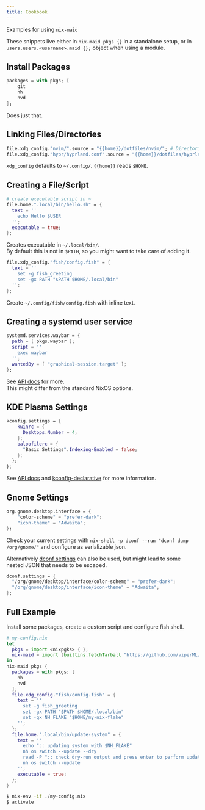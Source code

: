 ```yaml
---
title: Cookbook
---
```


Examples for using `nix-maid`

These snippets live either in `nix-maid pkgs {}` in a standalone setup, or in `users.users.<username>.maid {};` object when using a module.

## Install Packages

```nix
packages = with pkgs; [
    git
    nh
    nvd
];
```
Does just that.

## Linking Files/Directories

```nix
file.xdg_config."nvim/".source = "{{home}}/dotfiles/nvim/"; # Directories have a trailing /
file.xdg_config."hypr/hyprland.conf".source = "{{home}}/dotfiles/hyprland.conf";
```
`xdg_config` defaults to `~/.config/`. `{{home}}` reads `$HOME`.

## Creating a File/Script

```nix
# create executable script in ~
file.home.".local/bin/hello.sh" = {
  text = ''
    echo Hello $USER
  '';
  executable = true;
};
```
Creates executable in `~/.local/bin/`.  
By default this is not in `$PATH`, so you might want to take care of adding it.

```nix
file.xdg_config."fish/config.fish" = {
  text = ''
    set -g fish_greeting
    set -gx PATH "$PATH $HOME/.local/bin"
  '';
};
```
Create `~/.config/fish/config.fish` with inline text.

## Creating a systemd user service

```nix
systemd.services.waybar = {
  path = [ pkgs.waybar ];
  script = ''
    exec waybar
  '';
  wantedBy = [ "graphical-session.target" ];
};
```

See [API docs](https://viperml.github.io/nix-maid/api.html#systemd-units) for more.  
This might differ from the standard NixOS options.

## KDE Plasma Settings

```nix
kconfig.settings = {
    kwinrc = {
      Desktops.Number = 4;
    };
    baloofilerc = {
      "Basic Settings".Indexing-Enabled = false;
    };
  };
};
```
See [API docs](https://viperml.github.io/nix-maid/api.html#kconfig.settings) and [kconfig-declarative](https://github.com/viperML/kconfig-declarative) for more information.

## Gnome Settings

```nix
org.gnome.desktop.interface = {
    "color-scheme" = "prefer-dark";
    "icon-theme" = "Adwaita";
};
```

Check your current settings with `nix-shell -p dconf --run "dconf dump /org/gnome/"` and configure as serializable json.  

Alternatively [dconf settings](https://viperml.github.io/nix-maid/api.html#dconf.settings) can also be used, but might lead to some nested JSON that needs to be escaped.

```nix
dconf.settings = {
  "/org/gnome/desktop/interface/color-scheme" = "prefer-dark";
  "/org/gnome/desktop/interface/icon-theme" = "Adwaita";
};
```

## Full Example

Install some packages, create a custom script and configure fish shell.

```nix
# my-config.nix
let
  pkgs = import <nixpgks> { };
  nix-maid = import (builtins.fetchTarball "https://github.com/viperML/nix-maid/archive/refs/heads/master.tar.gz") { };
in
nix-maid pkgs {
  packages = with pkgs; [
    nh
    nvd
  ];
  file.xdg_config."fish/config.fish" = {
    text = ''
      set -g fish_greeting
      set -gx PATH "$PATH $HOME/.local/bin"
      set -gx NH_FLAKE "$HOME/my-nix-flake"
    '';
  };
  file.home.".local/bin/update-system" = {
    text = ''
      echo ":: updating system with $NH_FLAKE"
      nh os switch --update --dry
      read -P ":: check dry-run output and press enter to perform update."
      nh os switch --update
    '';
    executable = true;
  };
}
```

```bash
$ nix-env -if ./my-config.nix
$ activate
```
